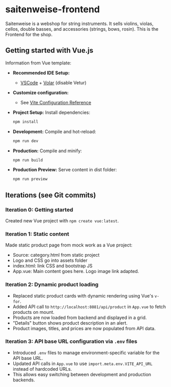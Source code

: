 # saitenweise-frontend

Saitenweise is a webshop for string instruments. It sells violins, violas, cellos, double basses, and accessories (strings, bows, rosin). This is the Frontend for the shop.

## Getting started with Vue.js

Information from Vue template:

- **Recommended IDE Setup:**
  - [VSCode](https://code.visualstudio.com/) + [Volar](https://marketplace.visualstudio.com/items?itemName=Vue.volar) (disable Vetur)
- **Customize configuration:**
  - See [Vite Configuration Reference](https://vite.dev/config/)
- **Project Setup:** Install dependencies:

    ```sh
    npm install
    ```

- **Development:** Compile and hot-reload:

    ```sh
    npm run dev
    ```

- **Production:** Compile and minify:

    ```sh
    npm run build
    ```

- **Production Preview:** Serve content in dist folder:

    ```sh
    npm run preview
    ```

## Iterations (see Git commits)

### Iteration 0: Getting started

Created new Vue project with `npm create vue:latest`.

### Iteration 1: Static content

Made static product page from mock work as a Vue project:

- Source: category.html from static project
- Logo and CSS go into assets folder
- index.html: link CSS and bootstrap JS
- App.vue: Main content goes here. Logo image link adapted.

### Iteration 2: Dynamic product loading

- Replaced static product cards with dynamic rendering using Vue's `v-for`.
- Added API call to `http://localhost:8081/api/product` in `App.vue` to fetch products on mount.
- Products are now loaded from backend and displayed in a grid.
- "Details" button shows product description in an alert.
- Product images, titles, and prices are now populated from API data.

### Iteration 3: API base URL configuration via `.env` files

- Introduced `.env` files to manage environment-specific variable for the API base URL.
- Updated API calls in `App.vue` to use `import.meta.env.VITE_API_URL` instead of hardcoded URLs.
- This allows easy switching between development and production backends.

